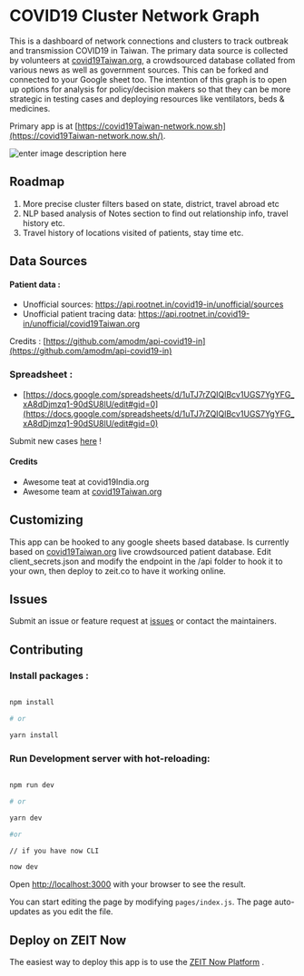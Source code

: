 # COVID19 Cluster Network Graph

This is a dashboard of network connections and clusters to track outbreak and transmission COVID19 in Taiwan. The primary data source is collected by volunteers at [covid19Taiwan.org](https://www.covid19Taiwan.org), a crowdsourced database collated from various news as well as government sources. This can be forked and connected to your Google sheet too. The intention of this graph is to open up options for analysis for policy/decision makers so that they can be more strategic in testing cases and deploying resources like ventilators, beds & medicines.

Primary app is at [https://covid19Taiwan-network.now.sh](https://covid19Taiwan-network.now.sh/).

![enter image description here](https://i.ibb.co/dmNDthW/Screen-Shot-2020-03-19-at-9-15-51-PM.png)

## Roadmap

1.  More precise cluster filters based on state, district, travel abroad etc
2.  NLP based analysis of Notes section to find out relationship info, travel history etc.
3.  Travel history of locations visited of patients, stay time etc.

## Data Sources

#### Patient data :

- Unofficial sources: https://api.rootnet.in/covid19-in/unofficial/sources
- Unofficial patient tracing data: https://api.rootnet.in/covid19-in/unofficial/covid19Taiwan.org

Credits : [https://github.com/amodm/api-covid19-in](https://github.com/amodm/api-covid19-in)

### Spreadsheet :

- [https://docs.google.com/spreadsheets/d/1uTJ7rZQIQlBcv1UGS7YgYFG_xA8dDjmzq1-90dSU8lU/edit#gid=0](https://docs.google.com/spreadsheets/d/1uTJ7rZQIQlBcv1UGS7YgYFG_xA8dDjmzq1-90dSU8lU/edit#gid=0)

Submit new cases [here](https://docs.google.com/spreadsheets/d/1uTJ7rZQIQlBcv1UGS7YgYFG_xA8dDjmzq1-90dSU8lU/edit#gid=0) !


#### Credits
- Awesome teat at covid19India.org
- Awesome team at [covid19Taiwan.org](https://www.covid19Taiwan.org/)

## Customizing

This app can be hooked to any google sheets based database. Is currently based on [covid19Taiwan.org](<[https://docs.google.com/spreadsheets/d/1uTJ7rZQIQlBcv1UGS7YgYFG_xA8dDjmzq1-90dSU8lU/edit#gid=0](https://docs.google.com/spreadsheets/d/1uTJ7rZQIQlBcv1UGS7YgYFG_xA8dDjmzq1-90dSU8lU/edit#gid=0)>) live crowdsourced patient database. Edit client_secrets.json and modify the endpoint in the /api folder to hook it to your own, then deploy to zeit.co to have it working online.

## Issues

Submit an issue or feature request at [issues](https://www.covid19Taiwan.org/) or contact the maintainers.


## Contributing

### Install packages :

```bash

npm install

# or

yarn install

```

### Run Development server with hot-reloading:

```bash

npm run dev

# or

yarn dev

#or

// if you have now CLI

now dev

```

Open [http://localhost:3000](http://localhost:3000) with your browser to see the result.

You can start editing the page by modifying `pages/index.js`. The page auto-updates as you edit the file.

## Deploy on ZEIT Now

The easiest way to deploy this app is to use the [ZEIT Now Platform](https://zeit.co/import?utm_medium=default-template&filter=next.js&utm_source=create-next-app&utm_campaign=create-next-app-readme) .
